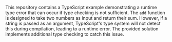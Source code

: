 This repository contains a TypeScript example demonstrating a runtime type error that can occur if type checking is not sufficient. The `add` function is designed to take two numbers as input and return their sum. However, if a string is passed as an argument, TypeScript's type system will not detect this during compilation, leading to a runtime error. The provided solution implements additional type checking to catch this issue.
